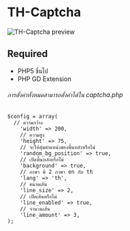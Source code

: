 # TH-Captcha

![TH-Captcha preview](http://www.mx7.com/i/a2f/Gw41j3.png)

## Required
* PHP5 ขึ่นไป
* PHP GD Extension

###### การตั้งค่าทั้งหมดสามารถตั้งค่าได้ใน captcha.php
```
$config = array(
  // ความกว้าง
	'width' => 200,
	// ความสูง
	'height' => 75,
	// จะให้สุ่มตำแหน่งของพื้นหลังหรือไม่
	'random_bg_position' => true,
	// เปิดพื้นหลังหรือไม่
	'background' => true,
	// ภาษา มี 2 ภาษา en กับ th
	'lang' => 'th',
	// ขนาดเส้น
	'line_size' => 2,
	// เปิดเส้นหรือไม่
	'line_enabled' => true,
	// จำนวนเส้น
	'line_amount' => 3,
);
```

